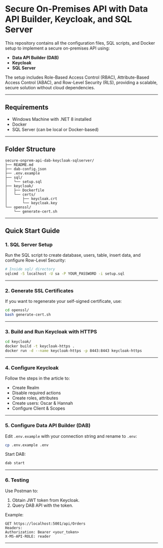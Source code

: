 # Secure On-Premises API with Data API Builder, Keycloak, and SQL Server

This repository contains all the configuration files, SQL scripts, and Docker setup to implement a secure on-premises API using:

- **Data API Builder (DAB)**
- **Keycloak**
- **SQL Server**

The setup includes Role-Based Access Control (RBAC), Attribute-Based Access Control (ABAC), and Row-Level Security (RLS), providing a scalable, secure solution without cloud dependencies.

---

## Requirements

- Windows Machine with .NET 8 installed
- Docker
- SQL Server (can be local or Docker-based)

---

## Folder Structure

```
secure-onprem-api-dab-keycloak-sqlserver/
├── README.md
├── dab-config.json
├── .env.example
├── sql/
│   └── setup.sql
├── keycloak/
│   ├── Dockerfile
│   └── certs/
│       ├── keycloak.crt
│       └── keycloak.key
└── openssl/
    └── generate-cert.sh
```

---

## Quick Start Guide

### 1. SQL Server Setup

Run the SQL script to create database, users, table, insert data, and configure Row-Level Security:

```bash
# Inside sql/ directory
sqlcmd -S localhost -U sa -P YOUR_PASSWORD -i setup.sql
```

---

### 2. Generate SSL Certificates

If you want to regenerate your self-signed certificate, use:

```bash
cd openssl/
bash generate-cert.sh
```

---

### 3. Build and Run Keycloak with HTTPS

```bash
cd keycloak/
docker build -t keycloak-https .
docker run -d --name keycloak-https -p 8443:8443 keycloak-https
```

---

### 4. Configure Keycloak

Follow the steps in the article to:
- Create Realm
- Disable required actions
- Create roles, attributes
- Create users: Oscar & Hannah
- Configure Client & Scopes

---

### 5. Configure Data API Builder (DAB)

Edit `.env.example` with your connection string and rename to `.env`:

```bash
cp .env.example .env
```

Start DAB:

```bash
dab start
```

---

### 6. Testing

Use Postman to:
1. Obtain JWT token from Keycloak.
2. Query DAB API with the token.

Example:

```
GET https://localhost:5001/api/Orders
Headers:
Authorization: Bearer <your_token>
X-MS-API-ROLE: reader
```

---
